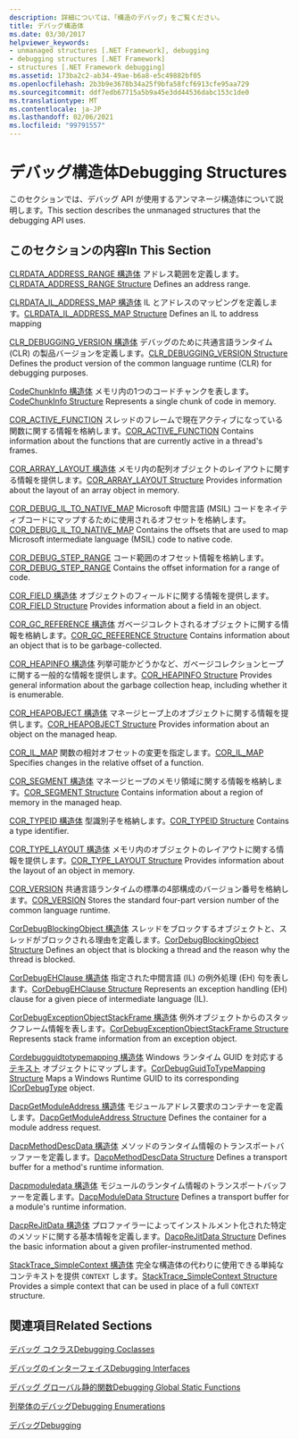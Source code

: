 ```yaml
---
description: 詳細については、「構造のデバッグ」をご覧ください。
title: デバッグ構造体
ms.date: 03/30/2017
helpviewer_keywords:
- unmanaged structures [.NET Framework], debugging
- debugging structures [.NET Framework]
- structures [.NET Framework debugging]
ms.assetid: 173ba2c2-ab34-49ae-b6a8-e5c49882bf05
ms.openlocfilehash: 2b3b9e3678b34a25f9bfa58fcf6913cfe95aa729
ms.sourcegitcommit: ddf7edb67715a5b9a45e3dd44536dabc153c1de0
ms.translationtype: MT
ms.contentlocale: ja-JP
ms.lasthandoff: 02/06/2021
ms.locfileid: "99791557"
---
```

# <a name="debugging-structures"></a><span data-ttu-id="94908-103">デバッグ構造体</span><span class="sxs-lookup"><span data-stu-id="94908-103">Debugging Structures</span></span>

<span data-ttu-id="94908-104">このセクションでは、デバッグ API が使用するアンマネージ構造体について説明します。</span><span class="sxs-lookup"><span data-stu-id="94908-104">This section describes the unmanaged structures that the debugging API uses.</span></span>

## <a name="in-this-section"></a><span data-ttu-id="94908-105">このセクションの内容</span><span class="sxs-lookup"><span data-stu-id="94908-105">In This Section</span></span>

 <span data-ttu-id="94908-106">[CLRDATA_ADDRESS_RANGE 構造体](clrdata-address-range-structure.md) アドレス範囲を定義します。</span><span class="sxs-lookup"><span data-stu-id="94908-106">[CLRDATA_ADDRESS_RANGE Structure](clrdata-address-range-structure.md) Defines an address range.</span></span>

 <span data-ttu-id="94908-107">[CLRDATA_IL_ADDRESS_MAP 構造体](clrdata-il-address-map-structure.md) IL とアドレスのマッピングを定義します。</span><span class="sxs-lookup"><span data-stu-id="94908-107">[CLRDATA_IL_ADDRESS_MAP Structure](clrdata-il-address-map-structure.md) Defines an IL to address mapping</span></span>

 <span data-ttu-id="94908-108">[CLR_DEBUGGING_VERSION 構造体](clr-debugging-version-structure.md) デバッグのために共通言語ランタイム (CLR) の製品バージョンを定義します。</span><span class="sxs-lookup"><span data-stu-id="94908-108">[CLR_DEBUGGING_VERSION Structure](clr-debugging-version-structure.md) Defines the product version of the common language runtime (CLR) for debugging purposes.</span></span>

 <span data-ttu-id="94908-109">[CodeChunkInfo 構造体](codechunkinfo-structure.md) メモリ内の1つのコードチャンクを表します。</span><span class="sxs-lookup"><span data-stu-id="94908-109">[CodeChunkInfo Structure](codechunkinfo-structure.md) Represents a single chunk of code in memory.</span></span>

 <span data-ttu-id="94908-110">[COR_ACTIVE_FUNCTION](cor-active-function-structure.md) スレッドのフレームで現在アクティブになっている関数に関する情報を格納します。</span><span class="sxs-lookup"><span data-stu-id="94908-110">[COR_ACTIVE_FUNCTION](cor-active-function-structure.md) Contains information about the functions that are currently active in a thread's frames.</span></span>

 <span data-ttu-id="94908-111">[COR_ARRAY_LAYOUT 構造体](cor-array-layout-structure.md) メモリ内の配列オブジェクトのレイアウトに関する情報を提供します。</span><span class="sxs-lookup"><span data-stu-id="94908-111">[COR_ARRAY_LAYOUT Structure](cor-array-layout-structure.md) Provides information about the layout of an array object in memory.</span></span>

 <span data-ttu-id="94908-112">[COR_DEBUG_IL_TO_NATIVE_MAP](cor-debug-il-to-native-map-structure.md) Microsoft 中間言語 (MSIL) コードをネイティブコードにマップするために使用されるオフセットを格納します。</span><span class="sxs-lookup"><span data-stu-id="94908-112">[COR_DEBUG_IL_TO_NATIVE_MAP](cor-debug-il-to-native-map-structure.md) Contains the offsets that are used to map Microsoft intermediate language (MSIL) code to native code.</span></span>

 <span data-ttu-id="94908-113">[COR_DEBUG_STEP_RANGE](cor-debug-step-range-structure.md) コード範囲のオフセット情報を格納します。</span><span class="sxs-lookup"><span data-stu-id="94908-113">[COR_DEBUG_STEP_RANGE](cor-debug-step-range-structure.md) Contains the offset information for a range of code.</span></span>

 <span data-ttu-id="94908-114">[COR_FIELD 構造体](cor-field-structure.md) オブジェクトのフィールドに関する情報を提供します。</span><span class="sxs-lookup"><span data-stu-id="94908-114">[COR_FIELD Structure](cor-field-structure.md) Provides information about a field in an object.</span></span>

 <span data-ttu-id="94908-115">[COR_GC_REFERENCE 構造体](cor-gc-reference-structure.md) ガベージコレクトされるオブジェクトに関する情報を格納します。</span><span class="sxs-lookup"><span data-stu-id="94908-115">[COR_GC_REFERENCE Structure](cor-gc-reference-structure.md) Contains information about an object that is to be garbage-collected.</span></span>

 <span data-ttu-id="94908-116">[COR_HEAPINFO 構造体](cor-heapinfo-structure.md) 列挙可能かどうかなど、ガベージコレクションヒープに関する一般的な情報を提供します。</span><span class="sxs-lookup"><span data-stu-id="94908-116">[COR_HEAPINFO Structure](cor-heapinfo-structure.md) Provides general information about the garbage collection heap, including whether it is enumerable.</span></span>

 <span data-ttu-id="94908-117">[COR_HEAPOBJECT 構造体](cor-heapobject-structure.md) マネージヒープ上のオブジェクトに関する情報を提供します。</span><span class="sxs-lookup"><span data-stu-id="94908-117">[COR_HEAPOBJECT Structure](cor-heapobject-structure.md) Provides information about an object on the managed heap.</span></span>

 <span data-ttu-id="94908-118">[COR_IL_MAP](cor-il-map-structure.md) 関数の相対オフセットの変更を指定します。</span><span class="sxs-lookup"><span data-stu-id="94908-118">[COR_IL_MAP](cor-il-map-structure.md) Specifies changes in the relative offset of a function.</span></span>

 <span data-ttu-id="94908-119">[COR_SEGMENT 構造体](cor-segment-structure.md) マネージヒープのメモリ領域に関する情報を格納します。</span><span class="sxs-lookup"><span data-stu-id="94908-119">[COR_SEGMENT Structure](cor-segment-structure.md) Contains information about a region of memory in the managed heap.</span></span>

 <span data-ttu-id="94908-120">[COR_TYPEID 構造体](cor-typeid-structure.md) 型識別子を格納します。</span><span class="sxs-lookup"><span data-stu-id="94908-120">[COR_TYPEID Structure](cor-typeid-structure.md) Contains a type identifier.</span></span>

 <span data-ttu-id="94908-121">[COR_TYPE_LAYOUT 構造体](cor-type-layout-structure.md) メモリ内のオブジェクトのレイアウトに関する情報を提供します。</span><span class="sxs-lookup"><span data-stu-id="94908-121">[COR_TYPE_LAYOUT Structure](cor-type-layout-structure.md) Provides information about the layout of an object in memory.</span></span>

 <span data-ttu-id="94908-122">[COR_VERSION](cor-version-structure.md) 共通言語ランタイムの標準の4部構成のバージョン番号を格納します。</span><span class="sxs-lookup"><span data-stu-id="94908-122">[COR_VERSION](cor-version-structure.md) Stores the standard four-part version number of the common language runtime.</span></span>

 <span data-ttu-id="94908-123">[CorDebugBlockingObject 構造体](cordebugblockingobject-structure.md) スレッドをブロックするオブジェクトと、スレッドがブロックされる理由を定義します。</span><span class="sxs-lookup"><span data-stu-id="94908-123">[CorDebugBlockingObject Structure](cordebugblockingobject-structure.md) Defines an object that is blocking a thread and the reason why the thread is blocked.</span></span>

 <span data-ttu-id="94908-124">[CorDebugEHClause 構造体](cordebugehclause-structure.md) 指定された中間言語 (IL) の例外処理 (EH) 句を表します。</span><span class="sxs-lookup"><span data-stu-id="94908-124">[CorDebugEHClause Structure](cordebugehclause-structure.md) Represents an exception handling (EH) clause for a given piece of intermediate language (IL).</span></span>

 <span data-ttu-id="94908-125">[CorDebugExceptionObjectStackFrame 構造体](cordebugexceptionobjectstackframe-structure.md) 例外オブジェクトからのスタックフレーム情報を表します。</span><span class="sxs-lookup"><span data-stu-id="94908-125">[CorDebugExceptionObjectStackFrame Structure](cordebugexceptionobjectstackframe-structure.md) Represents stack frame information from an exception object.</span></span>

 <span data-ttu-id="94908-126">[Cordebugguidtotypemapping 構造体](cordebugguidtotypemapping-structure.md) Windows ランタイム GUID を対応する [テキスト](icordebugtype-interface.md) オブジェクトにマップします。</span><span class="sxs-lookup"><span data-stu-id="94908-126">[CorDebugGuidToTypeMapping Structure](cordebugguidtotypemapping-structure.md) Maps a Windows Runtime GUID to its corresponding [ICorDebugType](icordebugtype-interface.md) object.</span></span>

 <span data-ttu-id="94908-127">[DacpGetModuleAddress 構造体](dacpgetmoduleaddress-structure.md) モジュールアドレス要求のコンテナーを定義します。</span><span class="sxs-lookup"><span data-stu-id="94908-127">[DacpGetModuleAddress Structure](dacpgetmoduleaddress-structure.md) Defines the container for a module address request.</span></span>

 <span data-ttu-id="94908-128">[DacpMethodDescData 構造体](dacpmethoddescdata-structure.md) メソッドのランタイム情報のトランスポートバッファーを定義します。</span><span class="sxs-lookup"><span data-stu-id="94908-128">[DacpMethodDescData Structure](dacpmethoddescdata-structure.md) Defines a transport buffer for a method's runtime information.</span></span>

 <span data-ttu-id="94908-129">[Dacpmoduledata 構造体](dacpmoduledata-structure.md) モジュールのランタイム情報のトランスポートバッファーを定義します。</span><span class="sxs-lookup"><span data-stu-id="94908-129">[DacpModuleData Structure](dacpmoduledata-structure.md) Defines a transport buffer for a module's runtime information.</span></span>

 <span data-ttu-id="94908-130">[DacpReJitData 構造体](dacprejitdata-structure.md) プロファイラーによってインストルメント化された特定のメソッドに関する基本情報を定義します。</span><span class="sxs-lookup"><span data-stu-id="94908-130">[DacpReJitData Structure](dacprejitdata-structure.md) Defines the basic information about a given profiler-instrumented method.</span></span>

 <span data-ttu-id="94908-131">[StackTrace_SimpleContext 構造体](stacktrace-simplecontext-structure.md) 完全な構造体の代わりに使用できる単純なコンテキストを提供 `CONTEXT` します。</span><span class="sxs-lookup"><span data-stu-id="94908-131">[StackTrace_SimpleContext Structure](stacktrace-simplecontext-structure.md) Provides a simple context that can be used in place of a full `CONTEXT` structure.</span></span>

## <a name="related-sections"></a><span data-ttu-id="94908-132">関連項目</span><span class="sxs-lookup"><span data-stu-id="94908-132">Related Sections</span></span>

 [<span data-ttu-id="94908-133">デバッグ コクラス</span><span class="sxs-lookup"><span data-stu-id="94908-133">Debugging Coclasses</span></span>](debugging-coclasses.md)

 [<span data-ttu-id="94908-134">デバッグのインターフェイス</span><span class="sxs-lookup"><span data-stu-id="94908-134">Debugging Interfaces</span></span>](debugging-interfaces.md)

 [<span data-ttu-id="94908-135">デバッグ グローバル静的関数</span><span class="sxs-lookup"><span data-stu-id="94908-135">Debugging Global Static Functions</span></span>](debugging-global-static-functions.md)

 [<span data-ttu-id="94908-136">列挙体のデバッグ</span><span class="sxs-lookup"><span data-stu-id="94908-136">Debugging Enumerations</span></span>](debugging-enumerations.md)

 [<span data-ttu-id="94908-137">デバッグ</span><span class="sxs-lookup"><span data-stu-id="94908-137">Debugging</span></span>](index.md)
